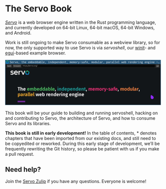 # The Servo Book

[_Servo_](https://servo.org) is a web browser engine written in the Rust programming language, and currently developed on 64-bit Linux, 64-bit macOS, 64-bit Windows, and Android.

Work is still ongoing to make Servo consumable as a webview library, so for now, the only supported way to use Servo is via _servoshell_, our [winit](https://crates.io/crates/winit)- and [egui](https://crates.io/crates/egui)-based example browser.

![Screenshot of servoshell](images/servoshell.png)

This book will be your guide to building and running servoshell, hacking on and contributing to Servo, the architecture of Servo, and how to consume Servo and its libraries.

**This book is still in early development!**
In the table of contents, \* denotes chapters that have been imported from our existing docs, and still need to be copyedited or reworked.
During this early stage of development, we’ll be frequently rewriting the Git history, so please be patient with us if you make a pull request.

## Need help?

Join the [Servo Zulip](https://servo.zulipchat.com) if you have any questions.
Everyone is welcome!
